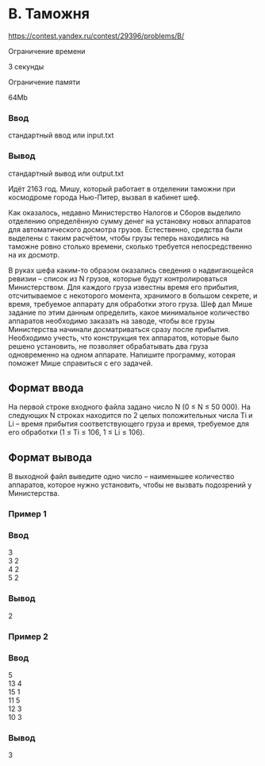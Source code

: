 # B. Таможня
https://contest.yandex.ru/contest/29396/problems/B/

Ограничение времени

3 секунды

Ограничение памяти

64Mb

### Ввод

стандартный ввод или input.txt

### Вывод

стандартный вывод или output.txt

Идёт 2163 год. Мишу, который работает в отделении таможни при космодроме города Нью-Питер, вызвал в кабинет шеф.

Как оказалось, недавно Министерство Налогов и Сборов выделило отделению определённую сумму денег на установку новых аппаратов для автоматического досмотра грузов. Естественно, средства были выделены с таким расчётом, чтобы грузы теперь находились на таможне ровно столько времени, сколько требуется непосредственно на их досмотр.

В руках шефа каким-то образом оказались сведения о надвигающейся ревизии – список из N грузов, которые будут контролироваться Министерством. Для каждого груза известны время его прибытия, отсчитываемое с некоторого момента, хранимого в большом секрете, и время, требуемое аппарату для обработки этого груза. Шеф дал Мише задание по этим данным определить, какое минимальное количество аппаратов необходимо заказать на заводе, чтобы все грузы Министерства начинали досматриваться сразу после прибытия. Необходимо учесть, что конструкция тех аппаратов, которые было решено установить, не позволяет обрабатывать два груза одновременно на одном аппарате. Напишите программу, которая поможет Мише справиться с его задачей.

## Формат ввода

На первой строке входного файла задано число N (0 ≤ N ≤ 50 000). На следующих N строках находится по 2 целых положительных числа Ti и Li – время прибытия соответствующего груза и время, требуемое для его обработки (1 ≤ Ti ≤ 106, 1 ≤ Li ≤ 106).

## Формат вывода

В выходной файл выведите одно число – наименьшее количество аппаратов, которое нужно установить, чтобы не вызвать подозрений у Министерства.

### Пример 1

### Ввод
3\
3 2\
4 2\
5 2
### Вывод
2

### Пример 2

### Ввод
5\
13 4\
15 1\
11 5\
12 3\
10 3
### Вывод
3